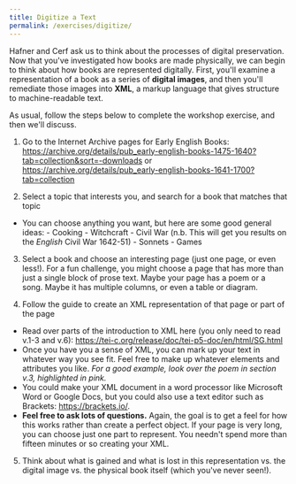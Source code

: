 ```yaml
---
title: Digitize a Text
permalink: /exercises/digitize/
---
```


Hafner and Cerf ask us to think about the processes of digital preservation. Now that you've investigated how books are made physically, we can begin to think about how books are represented digitally. First, you'll examine a representation of a book as a series of **digital images**, and then you'll remediate those images into **XML**, a markup language that gives structure to machine-readable text.

As usual, follow the steps below to complete the workshop exercise, and then we'll discuss.

1) Go to the Internet Archive pages for Early English Books: <https://archive.org/details/pub_early-english-books-1475-1640?tab=collection&sort=-downloads> or <https://archive.org/details/pub_early-english-books-1641-1700?tab=collection>

2) Select a topic that interests you, and search for a book that matches that topic

- You can choose anything you want, but here are some good general ideas:
        - Cooking
        - Witchcraft
        - Civil War (n.b. This will get you results on the *English* Civil War 1642-51)
        - Sonnets
        - Games

3) Select a book and choose an interesting page (just one page, or even less!). For a fun challenge, you might choose a page that has more than just a single block of prose text. Maybe your page has a poem or a song. Maybe it has multiple columns, or even a table or diagram.

4) Follow the guide to create an XML representation of that page or part of the page

- Read over parts of the introduction to XML here (you only need to read v.1-3 and v.6): <https://tei-c.org/release/doc/tei-p5-doc/en/html/SG.html>
- Once you have you a sense of XML, you can mark up your text in whatever way you see fit. Feel free to make up whatever elements and attributes you like. *For a good example, look over the poem in section v.3, highlighted in pink.*
- You could make your XML document in a word processor like Microsoft Word or Google Docs, but you could also use a text editor such as Brackets: <https://brackets.io/>.
- **Feel free to ask lots of questions.** Again, the goal is to get a feel for how this works rather than create a perfect object. If your page is very long, you can choose just one part to represent. You needn't spend more than fifteen minutes or so creating your XML.

5) Think about what is gained and what is lost in this representation vs. the digital image vs. the physical book itself (which you've never seen!).
